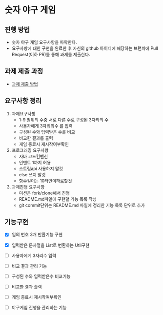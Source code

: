 # 숫자 야구 게임
## 진행 방법
* 숫자 야구 게임 요구사항을 파악한다.
* 요구사항에 대한 구현을 완료한 후 자신의 github 아이디에 해당하는 브랜치에 Pull Request(이하 PR)를 통해 과제를 제출한다.

## 과제 제출 과정
* [과제 제출 방법](https://github.com/next-step/nextstep-docs/tree/master/precourse)

## 요구사항 정리
1. 과제요구사항
    - 1-9 범위의 수중 서로 다른 수로 구성된 3자리의 수
    - 사용자에게 3자리의수 를 입력
    - 구성된 수와 입력받은 수를 비교
    - 비교한 결과를 출력
    - 게임 종료시 재시작여부확인
2. 프로그래밍 요구사항
    - 자바 코드컨벤션
    - 인덴트 1까지 허용
    - 스트림api 사용하지 말것
    - else 쓰지 말것
    - 함수길이는 10라인이하로할것
3. 과제진행 요구사항
    - 미션은 fork/clone해서 진행
    - README.md파일에 구현할 기능 목록 작성
    - git commit단위는 README.md 파일에 정리한 기능 목록 단위로 추가
    
## 기능구현
- [X] 임의 번호 3개 반환기능 구현
- [X] 입력받은 문자열을 List<Integer>로 변환하는 Util구현
- [ ] 사용자에게 3자리수 입력
- [ ] 비교 결과 관리 기능
- [ ] 구성된 수와 입력받은수 비교기능
- [ ] 비교한 결과 출력
- [ ] 게임 종료시 재시작여부확인
- [ ] 야구게임 진행을 관리하는 기능
 